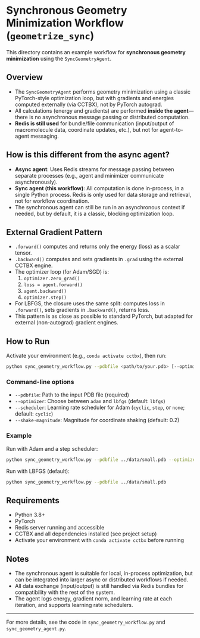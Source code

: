 # Synchronous Geometry Minimization Workflow (`geometrize_sync`)

This directory contains an example workflow for **synchronous geometry minimization** using the `SyncGeometryAgent`.

## Overview

- The `SyncGeometryAgent` performs geometry minimization using a classic PyTorch-style optimization loop, but with gradients and energies computed externally (via CCTBX), not by PyTorch autograd.
- All calculations (energy and gradients) are performed **inside the agent**—there is no asynchronous message passing or distributed computation.
- **Redis is still used** for bundle/file communication (input/output of macromolecule data, coordinate updates, etc.), but not for agent-to-agent messaging.

## How is this different from the async agent?

- **Async agent**: Uses Redis streams for message passing between separate processes (e.g., agent and minimizer communicate asynchronously).
- **Sync agent (this workflow)**: All computation is done in-process, in a single Python process. Redis is only used for data storage and retrieval, not for workflow coordination.
- The synchronous agent can still be run in an asynchronous context if needed, but by default, it is a classic, blocking optimization loop.

## External Gradient Pattern

- `.forward()` computes and returns only the energy (loss) as a scalar tensor.
- `.backward()` computes and sets gradients in `.grad` using the external CCTBX engine.
- The optimizer loop (for Adam/SGD) is:
  1. `optimizer.zero_grad()`
  2. `loss = agent.forward()`
  3. `agent.backward()`
  4. `optimizer.step()`
- For LBFGS, the closure uses the same split: computes loss in `.forward()`, sets gradients in `.backward()`, returns loss.
- This pattern is as close as possible to standard PyTorch, but adapted for external (non-autograd) gradient engines.

## How to Run

Activate your environment (e.g., `conda activate cctbx`), then run:

```bash
python sync_geometry_workflow.py --pdbfile <path/to/your.pdb> [--optimizer adam|lbfgs] [--scheduler cyclic|step|none] [--shake-magnitude 0.2]
```

### Command-line options

- `--pdbfile`: Path to the input PDB file (required)
- `--optimizer`: Choose between `adam` and `lbfgs` (default: `lbfgs`)
- `--scheduler`: Learning rate scheduler for Adam (`cyclic`, `step`, or `none`; default: `cyclic`)
- `--shake-magnitude`: Magnitude for coordinate shaking (default: 0.2)

### Example

Run with Adam and a step scheduler:

```bash
python sync_geometry_workflow.py --pdbfile ../data/small.pdb --optimizer adam --scheduler step
```

Run with LBFGS (default):

```bash
python sync_geometry_workflow.py --pdbfile ../data/small.pdb
```

## Requirements

- Python 3.8+
- PyTorch
- Redis server running and accessible
- CCTBX and all dependencies installed (see project setup)
- Activate your environment with `conda activate cctbx` before running

## Notes

- The synchronous agent is suitable for local, in-process optimization, but can be integrated into larger async or distributed workflows if needed.
- All data exchange (input/output) is still handled via Redis bundles for compatibility with the rest of the system.
- The agent logs energy, gradient norm, and learning rate at each iteration, and supports learning rate schedulers.

---

For more details, see the code in `sync_geometry_workflow.py` and `sync_geometry_agent.py`.
